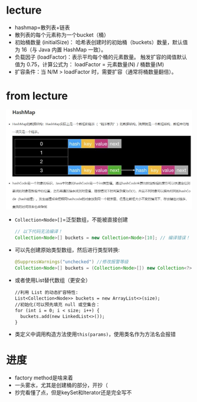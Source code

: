 # lecture
- hashmap=散列表+链表
- 散列表的每个元素称为一个bucket（桶）
- 初始桶数量 (initialSize)：
  哈希表创建时的初始桶（buckets）数量，默认值为 16（与 Java 内置 HashMap 一致）。
- 负载因子 (loadFactor)：表示平均每个桶的元素数量。
  触发扩容的阈值默认值为 0.75，计算公式为：
  loadFactor = 元素数量(N) / 桶数量(M)
- 扩容条件：当 N/M > loadFactor 时，需要扩容（通常将桶数量翻倍）。
# from lecture
![hashmap](img/2.jpg)
- `Collection<Node>[]`=泛型数组，不能被直接创建
    ```java
  // 以下代码无法编译！
  Collection<Node>[] buckets = new Collection<Node>[10]; // 编译错误！
    ```
- 可以先创建原始类型数组，然后进行类型转换:
    ```java
  @SuppressWarnings("unchecked") //修改报警等级
  Collection<Node>[] buckets = (Collection<Node>[]) new Collection<?>[size];
    ```
- 或者使用List替代数组（更安全）
  ```
  //利用 List 的动态扩容特性:
  List<Collection<Node>> buckets = new ArrayList<>(size);
  //初始化(可以预先填充 null 或空集合：
  for (int i = 0; i < size; i++) {
    buckets.add(new LinkedList<>());
  }
  ```
- 类定义中调用构造方法使用`this(params)`，使用类名作为方法名会报错
# 进度
- factory method是啥来着
- 一头雾水，尤其是创建桶的部分，开抄（
- 抄完看懂了点，但是keySet和Iterator还是完全写不